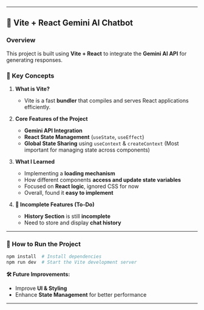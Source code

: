
---

## **🚀 Vite + React Gemini AI Chatbot**
### **Overview**  
This project is built using **Vite + React** to integrate the **Gemini AI API** for generating responses.  

### **📌 Key Concepts**  
1. **What is Vite?**  
   - Vite is a fast **bundler** that compiles and serves React applications efficiently.  

2. **Core Features of the Project**  
   - **Gemini API Integration**  
   - **React State Management** (`useState`, `useEffect`)  
   - **Global State Sharing** using `useContext` & `createContext` (Most important for managing state across components)  

3. **What I Learned**  
    - Implementing a **loading mechanism**  
    - How different components **access and update state variables**  
    - Focused on **React logic**, ignored CSS for now  
    - Overall, found it **easy to implement**  

4. **🚧 Incomplete Features (To-Do)**  
   - **History Section** is still **incomplete**  
   - Need to store and display **chat history**  

---

### **🔧 How to Run the Project**  
```bash
npm install  # Install dependencies
npm run dev  # Start the Vite development server
```

**🛠️ Future Improvements:**  
- Improve **UI & Styling**  
- Enhance **State Management** for better performance  

---
